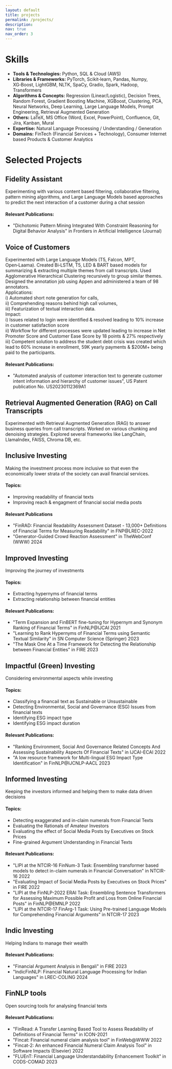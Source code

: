 ```yaml
---
layout: default
title: projects
permalink: /projects/
description: 
nav: true
nav_order: 3
---
```


# Skills
- **Tools & Technologies:** Python, SQL & Cloud (AWS)
- **Libraries & Frameworks:** PyTorch, Scikit‑learn, Pandas, Numpy, XG‑Boost, LightGBM, NLTK, SpaCy, Gradio, Spark, Hadoop, Transformers
- **Algorithms & Concepts:** Regression (Linear/Logistic), Decision Trees, Random Forest, Gradient Boosting Machine, XGBoost, Clustering,
PCA, Neural Networks, Deep Learning, Large Language Models, Prompt Engineering, Retrieval Augmented Generation
- **Others:** LaTeX, MS Office (Word, Excel, PowerPoint), Confluence, Git, Jira, Kanban, Mural
- **Expertise:** Natural Language Processing / Understanding / Generation
- **Domains:** FinTech (Financial Services + Technology), Consumer Internet based Products & Customer Analytics


# Selected Projects

## Fidelity Assistant
Experimenting with various content based filtering, collaborative filtering, pattern mining algorithms, and Large Language Models based approaches to predict the next interaction of a customer during a chat session

#### Relevant Publications: 
- "Dichotomic Pattern Mining Integrated With Constraint Reasoning for Digital Behavior Analysis" in Frontiers in Artificial Intelligence (Journal)

## Voice of Customers
Experimented with Large Language Models (T5, Falcon, MPT, Open‑Laama). Created Bi‑LSTM, T5, LED & BART based models for summarizing &
extracting multiple themes from call transcripts. Used Agglomerative Hierarchical Clustering recursively to group similar themes. Designed
the annotation job using Appen and administered a team of 98 annotators. <br>
Applications: <br>
i) Automated short note generation for calls, <br>
ii) Comprehending reasons behind high call volumes, <br>
iii) Featurization of textual interaction data. <br>
Impact: <br>
i) Issues related to login were identified & resolved leading to 10% increase in customer satisfaction score <br>
ii) Workflow for different processes were updated leading to increase in Net Promoter Score and Customer Ease Score by 18 points & 27% respectively <br>
iii) Competent solution to address the student debt crisis was created which lead to 60% increase in enrollment, 59K yearly payments & $200M+ being paid to the participants.

#### Relevant Publications: 
- "Automated analysis of customer interaction text to generate customer intent information and hierarchy of customer issues", US Patent publication No. US20230112369A1
  
## Retrieval Augmented Generation (RAG) on Call Transcripts
Experimented with Retrieval Augmented Generation (RAG) to answer business queries from call transcripts. Worked on various chunking and denoising strategies. Explored several frameworks like LangChain, LlamaIndex, FAISS, Chroma DB, etc.


## Inclusive Investing
Making the investment process more inclusive so that even the economically lower strata of the society can avail financial services.

#### Topics: 
- Improving readability of financial texts 
- Improving reach & engagment of financial social media posts

#### Relevant Publications
- "FinRAD: Financial Readability Assessment Dataset - 13,000+ Definitions of Financial Terms for Measuring Readability" in FNP@LREC-2022
- "Generator-Guided Crowd Reaction Assessment" in TheWebConf (WWW) 2024


## Improved Investing
Improving the journey of investments

#### Topics:
- Extracting hypernyms of financial terms
- Extracting relationship between financial entities

#### Relevant Publications: 
- "Term Expansion and FinBERT fine-tuning for Hypernym and Synonym Ranking of Financial Terms" in FinNLP@IJCAI 2021
- "Learning to Rank Hypernyms of Financial Terms using Semantic Textual Similarity" in SN Computer Science (Springer) 2023
- "The Mask One At a Time Framework for Detecting the Relationship between Financial Entities" in FIRE 2023


## Impactful (Green) Investing
Considering environmental aspects while investing

#### Topics:
- Classifying a financail text as Sustainable or Unsustainable
- Detecting Environmental, Social and Governance (ESG) Issues from financial texts
- Identifying ESG impact type
- Identifying ESG impact duration

#### Relevant Publications: 
- "Ranking Environment, Social And Governance Related Concepts And Assessing Sustainability Aspects Of Financial Texts" in IJCAI-ECAI 2022
- "A low resource framework for Multi-lingual ESG Impact Type Identification" in FinNLP@IJCNLP-AACL 2023


## Informed Investing
Keeping the investors informed and helping them to make data driven decisions

#### Topics:
- Detecting exaggerated and in-claim numerals from Financial Texts 
- Evaluating the Rationals of Amateur Investors
- Evaluating the effect of Social Media Posts by Executives on Stock Prices
- Fine-grained Argument Understanding in Financial Texts

#### Relevant Publications: 
- "LIPI at the NTCIR-16 FinNum-3 Task: Ensembling transformer based models to detect in-claim numerals in Financial Conversation" in NTCIR-16 2022
- "Evaluating Impact of Social Media Posts by Executives on Stock Prices" in FIRE 2022
- "LIPI at the FinNLP-2022 ERAI Task: Ensembling Sentence Transformers for Assessing Maximum Possible Profit and Loss from Online Financial Posts" in FinNLP@EMNLP 2022
- "LIPI at the NTCIR-17 FinArg-1 Task: Using Pre-trained Language Models for Comprehending Financial Arguments" in NTCIR-17 2023

## Indic Investing
Helping Indians to manage their wealth

#### Relevant Publications: 
- "Financial Argument Analysis in Bengali" in FIRE 2023
- "IndicFinNLP: Financial Natural Language Processing for Indian Languages" in LREC-COLING 2024

## FinNLP tools
Open sourcing tools for analysing financial texts

#### Relevant Publications: 
- "FinRead: A Transfer Learning Based Tool to Assess Readability of Definitions of Financial Terms" in ICON-2021
- "Fincat: Financial numeral claim analysis tool" in FinWeb@WWW 2022
- "Fincat-2:  An enhanced Financial Numeral Claim Analysis Tool" in Software Impacts (Elsevier) 2022
- "FLUEnT: Financial Language Understandability Enhancement Toolkit" in CODS-COMAD 2023

